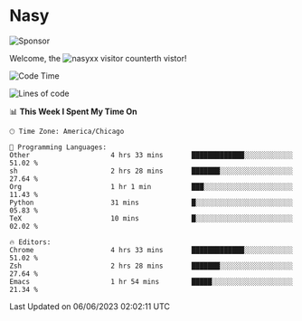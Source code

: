 # Nasy

<!--
<p align="center">
<img height="200" src="https://github-readme-stats.vercel.app/api?username=nasyxx&count_private=true&show_icons=true&theme=dracula&include_all_commits=true"/>
<img height="200" src="https://github-readme-stats.vercel.app/api/top-langs/?username=nasyxx&theme=dracula&hide=html,jupyter+notebook&count_private=true&show_icons=true"/>
</p>

  
----------------
-->

![Sponsor](https://img.shields.io/static/v1.svg?label=Sponsor&message=%E2%9D%A4&logo=GitHub&style=flat&color=pink)
 
Welcome, the ![nasyxx visitor counter](https://count.getloli.com/get/@nasyxx?theme=rule34)th vistor!
 
<!--START_SECTION:waka-->
![Code Time](http://img.shields.io/badge/Code%20Time-3%2C554%20hrs%2012%20mins-blue)

![Lines of code](https://img.shields.io/badge/From%20Hello%20World%20I%27ve%20Written-6.3%20million%20lines%20of%20code-blue)

📊 **This Week I Spent My Time On** 

```text
🕑︎ Time Zone: America/Chicago

💬 Programming Languages: 
Other                    4 hrs 33 mins       █████████████░░░░░░░░░░░░   51.02 % 
sh                       2 hrs 28 mins       ███████░░░░░░░░░░░░░░░░░░   27.64 % 
Org                      1 hr 1 min          ███░░░░░░░░░░░░░░░░░░░░░░   11.43 % 
Python                   31 mins             █░░░░░░░░░░░░░░░░░░░░░░░░   05.83 % 
TeX                      10 mins             █░░░░░░░░░░░░░░░░░░░░░░░░   02.02 % 

🔥 Editors: 
Chrome                   4 hrs 33 mins       █████████████░░░░░░░░░░░░   51.02 % 
Zsh                      2 hrs 28 mins       ███████░░░░░░░░░░░░░░░░░░   27.64 % 
Emacs                    1 hr 54 mins        █████░░░░░░░░░░░░░░░░░░░░   21.34 % 
```


 Last Updated on 06/06/2023 02:02:11 UTC
<!--END_SECTION:waka-->

<!-- ![visitors](https://visitor-badge.laobi.icu/badge?page_id=nasyxx.nasyxx) -->
